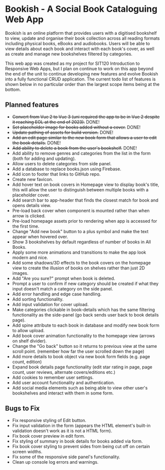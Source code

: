 # Bookish - A Social Book Cataloguing Web App

Bookish is an online platform that provides users with a digitised bookshelf to view, update and organise their book collection across all reading formats including physical books, eBooks and audiobooks. Users will be able to view details about each book and interact with each book's cover, as well as create and manage new bookshelves filtered by categories.  

This web app was created as my project for SIT120 Introduction to Responsive Web Apps, but I plan on continue to work on this app beyond the end of the unit to continue developing new features and evolve Bookish into a fully functional CRUD application. The current todo list of features is shown below in no particular order than the largest scope items being at the bottom.

## Planned features

* ~~Convert from Vue 2 to Vue 3 (uni required the app to be in Vue 2 despite it reaching EOL at the end of 2023).~~ DONE!
* ~~Set placeholder image for books added without a cover.~~ DONE!
* ~~Update pathing of assets for build version.~~ DONE!
* ~~Add an edit page similar to the new book form that allows a user to edit the book details.~~ DONE!
* ~~Add ability to delete a book from the user's bookshelf.~~ DONE!
* Add ability to remove genres and categories from the list in the form (both for adding and updating).
* Allow users to delete categories from side panel.
* Add a database to replace books.json using Firebase.
* Add icon to footer that links to GitHub repo.
* Create new favicon.
* Add hover text on book covers in Homepage view to display book's title, this will allow the user to distinguish between multiple books with a placeholder cover.
* Add search bar to app-header that finds the closest match for book and opens details view.
* Pre-load back cover when component is mounted rather than when arrow is clicked.
* Pre-load homepage assets prior to rendering when app is accessed for the first time.
* Change "Add new book" button to a plus symbol and make the text appear when hovered over.
* Show 3 bookshelves by default regardless of number of books in All Books.
* Apply some more animations and transitions to make the app look modern and nice.
* Add some shadows/3D effects to the book covers on the homepage view to create the illusion of books on shelves rather than just 2D images.
* Add "Are you sure?" prompt when book is deleted.
* Prompt a user to confirm if new category should be created if what they input doesn't match a category on the side panel.
* Add error handling and edge case handling.
* Add sorting functionality.
* Add input validation for cover upload.
* Make categories clickable in book-details which has the same filtering functionality as the side-panel (go back sends user back to book details page).
* Add spine attribute to each book in database and modify new book form to allow upload.
* Add book cover animation functionality to the homepage view (arrows on shelf divider).
* Change the "Go back" button so it returns to previous view at the same scroll point. (remember how far the user scrolled down the page)
* Add more details to book object via new book form fields (e.g. page count, edition)
* Expand book details page functionality (edit star rating in page, page count, user reviews, alternate covers/editions etc.)
* Add cookies to remember user settings.
* Add user account functionality and authentication.
* Add social media elements such as being able to view other user's bookshelves and interact with them in some form.

## Bugs to Fix

* Fix responsive styling of Edit button.
* Fix input validation in the form (appears the HTML element's built-in validation doesn't work as it is not a HTML form).
* Fix book cover preview in edit form.
* Fix styling of summary in book details for books added via form.
* Fix book cover styling to prevent sides from being cut off on certain screen widths.
* Fix some of the responsive side panel's functionality.
* Clean up console log errors and warnings.
